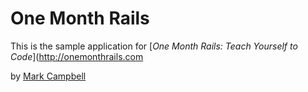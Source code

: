# One Month Rails

This is the sample application for 
[*One Month Rails: Teach Yourself to Code*](http://onemonthrails.com

by [Mark Campbell](http://markcampbell.com)